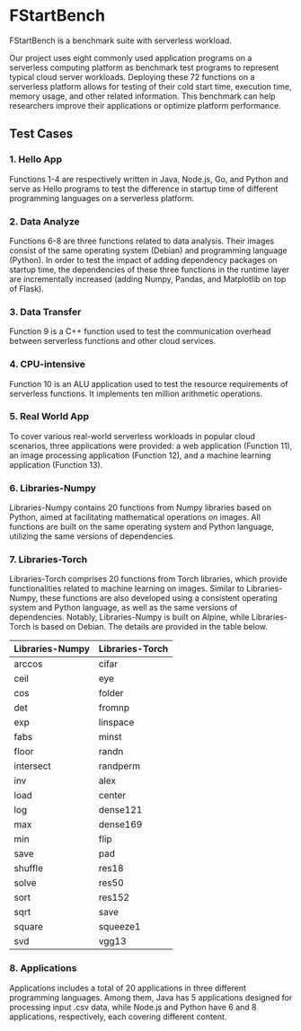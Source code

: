 # FStartBench
FStartBench is a benchmark suite with serverless workload.

Our project uses eight commonly used application programs on a serverless computing platform as benchmark test programs to represent typical cloud server workloads. Deploying these 72 functions on a serverless platform allows for testing of their cold start time, execution time, memory usage, and other related information. This benchmark can help researchers improve their applications or optimize platform performance.

## Test Cases
### 1. Hello App
Functions 1-4 are respectively written in Java, Node.js, Go, and Python and serve as Hello programs to test the difference in startup time of different programming languages on a serverless platform.

### 2. Data Analyze
Functions 6-8 are three functions related to data analysis. Their images consist of the same operating system (Debian) and programming language (Python). In order to test the impact of adding dependency packages on startup time, the dependencies of these three functions in the runtime layer are incrementally increased (adding Numpy, Pandas, and Matplotlib on top of Flask).

### 3. Data Transfer
Function 9 is a C++ function used to test the communication overhead between serverless functions and other cloud services.

### 4. CPU-intensive
Function 10 is an ALU application used to test the resource requirements of serverless functions. It implements ten million arithmetic operations.

### 5. Real World App
To cover various real-world serverless workloads in popular cloud scenarios, three applications were provided: a web application (Function 11), an image processing application (Function 12), and a machine learning application (Function 13).

### 6. Libraries-Numpy 
Libraries-Numpy contains 20 functions from Numpy libraries based on Python, aimed at facilitating mathematical operations on images. All functions are built on the same operating system and Python language, utilizing the same versions of dependencies. 

### 7. Libraries-Torch
Libraries-Torch comprises 20 functions from Torch libraries, which provide functionalities related to machine learning on images. Similar to Libraries-Numpy, these functions are also developed using a consistent operating system and Python language, as well as the same versions of dependencies. Notably, Libraries-Numpy is built on Alpine, while Libraries-Torch is based on Debian.
The details are provided in the table below.

|Libraries-Numpy | Libraries-Torch|
|------------------|----------|
| arccos           | cifar    | 
| ceil             | eye      | 
| cos              | folder   | 
| det              | fromnp   |  
| exp              | linspace |
| fabs             | minst    |
| floor            | randn    |
| intersect        | randperm |
| inv              | alex     |
| load             | center   | 
| log              | dense121 |
| max              | dense169 |
| min              | flip     |
| save             | pad      |  
| shuffle          | res18    | 
| solve            | res50    |
| sort             | res152   |
| sqrt             | save     |
| square           | squeeze1 |
| svd              | vgg13    |

### 8. Applications
Applications includes a total of 20 applications in three different programming languages. Among them, Java has 5 applications designed for processing input .csv data, while Node.js and Python have 6 and 8 applications, respectively, each covering different content. 




